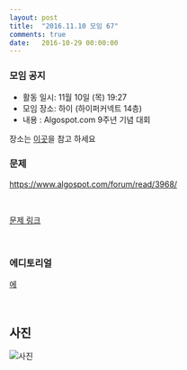 ```yaml
---
layout: post
title:  "2016.11.10 모임 67"
comments: true
date:   2016-10-29 00:00:00
---
```


### 모임 공지

- 활동 일시: 11월 10일 (목) 19:27
- 모임 장소: 하이 (하이퍼커넥트 14층)
- 내용 : Algospot.com 9주년 기념 대회

장소는 [이곳](http://career.hpcnt.com/)을 참고 하세요

### 문제

https://www.algospot.com/forum/read/3968/

<br>

[문제 링크](https://algospot.com/static/contest/9th/problems.pdf)

<br>

### 에디토리얼

[에](https://docs.google.com/document/d/1aqJJwzLD9iqCa7EPhjuykiGfGH61chmX_jNwifaUV94/edit)

<br>

## 사진
![사진](https://aaa.bbb.ccc)
